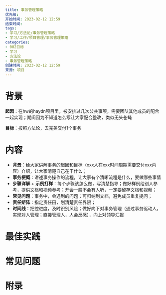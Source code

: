```yaml
---
title: 事务管理策略
优先级: 
开始时间: 2023-02-12 12:59
结束时间: 
tags: 
- 学习/方法论/事务管理策略
- 学习/工作/项目管理/事务管理策略
categories:
- 002目标
- 学习
- 方法论
- 事务管理策略
创建时间: 2023-02-12 12:59
来源: 项目
---
```


# 背景 

**起因**：在hw的haydn项目里，被安排过几次公共事项，需要团队其他成员的配合一起实现；期间因为不知道怎么写让大家配合整改，类似无头苍蝇

**目标**：按照方法论，去完美交付1个事务

# 内容

- **背景**：给大家讲解事务的起因和目标（xxx人在xxx时间周期需要交付xxx内容）介绍，让大家清楚自己在干什么；
- **事务梗概**：讲述事务操作的流程，让大家有个清晰流程是什么，要做哪些事情
- **步骤详解** + **示例打样**：每个步骤该怎么做，写清楚指导；做好样例给别人参考，提供文档和视频参考；开会一般不会有人听，一定要留存文档和视频；
- **常见问题**：事务中，会遇到的问题；可归纳到文档，避免成员重复提问；
- **责任矩阵**：指定责任田，划清楚责任界限；
- **时间线**：把控进度，及时识别风险；做好向下对事务管理（通过事务驱动人，实现对人管理；直接管理人，人会反感），向上对领导汇报

# 最佳实践



# 常见问题

# 附录

